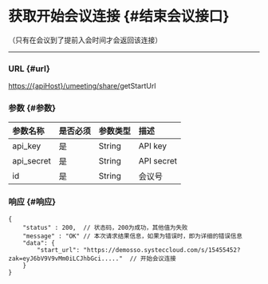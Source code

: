 # 获取开始会议连接 {#结束会议接口}

（只有在会议到了提前入会时间才会返回该连接）

---

### URL {#url}

[https://{apiHost}/umeeting/share/](https://api.systeccloud.com/umeeting/share/schedule)getStartUrl

### 参数 {#参数}

| 参数名称 | 是否必须 | 参数类型 | 描述 |
| :--- | :--- | :--- | :--- |
| api\_key | 是 | String | API key |
| api\_secret | 是 | String | API secret |
| id | 是 | String | 会议号 |

### 响应 {#响应}

```
{
    "status" : 200,  // 状态码，200为成功，其他值为失败
    "message" : "OK" // 本次请求结果信息，如果为错误时，即为详细的错误信息
    "data": {
        "start_url": "https://demosso.systeccloud.com/s/15455452?zak=eyJ6bV9V9vMm0iLCJhbGci....."  // 开始会议连接
    } 
}
```



